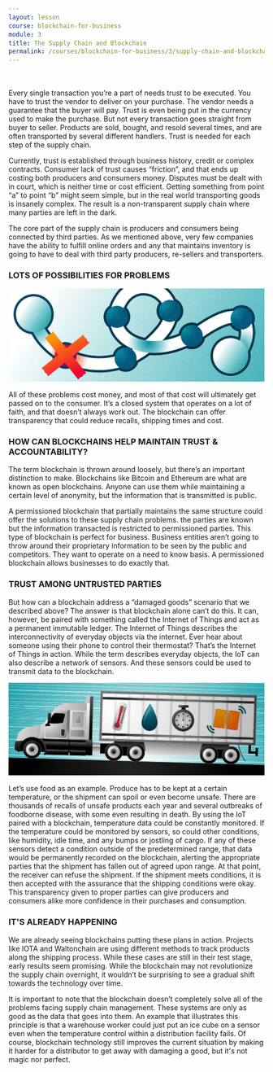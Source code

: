 ```yaml
---
layout: lesson
course: blockchain-for-business
module: 3
title: The Supply Chain and Blockchain
permalink: /courses/blockchain-for-business/3/supply-chain-and-blockchain
---
```


<br>
<br>
<span class="openingParagraph">
Every single transaction you’re a part of needs trust to be executed. You have to trust the vendor to deliver on your purchase. The vendor needs a guarantee that the buyer will pay. Trust is even being put in the currency used to make the purchase. But not every transaction goes straight from buyer to seller. Products are sold, bought, and resold several times, and are often transported by several different handlers. Trust is needed for each step of the supply chain.</span>

<span style="font-weight: 400;">Currently, trust is established through business history, credit or complex contracts. Consumer lack of trust causes “friction”, and that ends up costing both producers and consumers money. Disputes must be dealt with in court, which is neither time or cost efficient. Getting something from point “a” to point “b” might seem simple, but in the real world transporting goods is insanely complex. The result is a non-transparent supply chain where many parties are left in the dark.</span>

<span style="font-weight: 400;">The core part of the supply chain is producers and consumers being connected by third parties. As we mentioned above, very few companies have the ability to fulfill online orders and any that maintains inventory is going to have to deal with third party producers, re-sellers and transporters.</span>

<h3>LOTS OF POSSIBILITIES FOR PROBLEMS</h3>

<img src="/assets/img/courses/blockchain-for-business/Problems-01.jpg" />

<span style="font-weight: 400;">All of these problems cost money, and most of that cost will ultimately get passed on to the consumer. It’s a closed system that operates on a lot of faith, and that doesn’t always work out. The blockchain can offer transparency that could reduce recalls, shipping times and cost.</span>

<h3>HOW CAN BLOCKCHAINS HELP MAINTAIN TRUST &amp; ACCOUNTABILITY?</h3>

<span style="font-weight: 400;">The term blockchain is thrown around loosely, but there’s an important distinction to make. Blockchains like Bitcoin and Ethereum are what are known as open blockchains. Anyone can use them while maintaining a certain level of anonymity, but the information that is transmitted is public.</span>

<span style="font-weight: 400;">A permissioned blockchain that partially maintains the same structure could offer the solutions to these supply chain problems. the parties are known but the information transacted is restricted to permissioned parties. This type of blockchain is perfect for business. Business entities aren’t going to throw around their proprietary information to be seen by the public and competitors. They want to operate on a need to know basis. A permissioned blockchain allows businesses to do exactly that.</span>

<h3>TRUST AMONG UNTRUSTED PARTIES</h3>

<span style="font-weight: 400;">But how can a blockchain address a “damaged goods” scenario that we described above? The answer is that blockchain alone can’t do this. It can, however, be paired with something called the Internet of Things and act as a permanent immutable ledger. </span><span style="font-weight: 400;">The Internet of Things describes the interconnectivity of everyday objects via the internet. Ever hear about someone using their phone to control their thermostat? That’s the Internet of Things in action. While the term describes everyday objects, the IoT can also describe a network of sensors. And these sensors could be used to transmit data to the blockchain.</span>

<img src="/assets/img/courses/blockchain-for-business/Food-01.jpg" />

<span style="font-weight: 400;">Let’s use food as an example. Produce has to be kept at a certain temperature, or the shipment can spoil or even become unsafe. There are thousands of recalls of unsafe products each year and several outbreaks of foodborne disease, with some even resulting in death. By using the IoT paired with a blockchain, temperature data could be constantly monitored. If the temperature could be monitored by sensors, so could other conditions, like humidity, idle time, and any bumps or jostling of cargo. </span><span style="font-weight: 400;">If any of these sensors detect a condition outside of the predetermined range, that data would be permanently recorded on the blockchain, alerting the appropriate parties that the shipment has fallen out of agreed upon range. At that point, the receiver can refuse the shipment. </span><span style="font-weight: 400;">If the shipment meets conditions, it is then accepted with the assurance that the shipping conditions were okay. This transparency given to proper parties can give producers and consumers alike more confidence in their purchases and consumption.</span>

<h3>IT'S ALREADY HAPPENING</h3>

<span style="font-weight: 400;">We are already seeing blockchains putting these plans in action. Projects like IOTA and Waltonchain are using different methods to track products along the shipping process. While these cases are still in their test stage, early results seem promising. </span><span style="font-weight: 400;">While the blockchain may not revolutionize the supply chain overnight, it wouldn’t be surprising to see a gradual shift towards the technology over time.</span>

<span style="font-weight: 400;">It is important to note that the blockchain doesn’t completely solve all of the problems facing supply chain management. These systems are only as good as the data that goes into them. An example that illustrates this principle is that a warehouse worker could just put an ice cube on a sensor even when the temperature control within a distribution facility fails. Of course, blockchain technology still improves the current situation by making it harder for a distributor to get away with damaging a good, but it's not magic nor perfect.</span>
